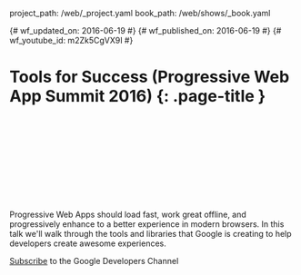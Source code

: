 project_path: /web/_project.yaml book_path: /web/shows/_book.yaml

{# wf_updated_on: 2016-06-19 #} {# wf_published_on: 2016-06-19 #} {# wf_youtube_id: m2Zk5CgVX9I #}

# Tools for Success (Progressive Web App Summit 2016) {: .page-title }

<div class="video-wrapper">
  <iframe class="devsite-embedded-youtube-video" data-video-id="m2Zk5CgVX9I"
          data-autohide="1" data-showinfo="0" frameborder="0" allowfullscreen>
  </iframe>
</div>

Progressive Web Apps should load fast, work great offline, and progressively enhance to a better experience in modern browsers. In this talk we'll walk through the tools and libraries that Google is creating to help developers create awesome experiences.

[Subscribe](https://goo.gl/LLLNvf) to the Google Developers Channel
